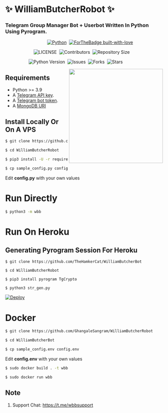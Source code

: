# ✨ WilliamButcherRobot ✨
### Telegram Group Manager Bot + Userbot Written In Python Using Pyrogram.


&nbsp;&nbsp;&nbsp;&nbsp;&nbsp;&nbsp;&nbsp;&nbsp;&nbsp;&nbsp;&nbsp;&nbsp;&nbsp;&nbsp;&nbsp;&nbsp;&nbsp;&nbsp;&nbsp;&nbsp;&nbsp;&nbsp;&nbsp;&nbsp;&nbsp;&nbsp;&nbsp;&nbsp;&nbsp;&nbsp;&nbsp;&nbsp;&nbsp;&nbsp;[![Python](http://forthebadge.com/images/badges/made-with-python.svg)](https://python.org)&nbsp;
[![ForTheBadge built-with-love](http://ForTheBadge.com/images/badges/built-with-love.svg)](https://GitHub.com/TheHamkerCat/)


&nbsp;&nbsp;&nbsp;&nbsp;&nbsp;&nbsp;&nbsp;&nbsp;&nbsp;&nbsp;&nbsp;&nbsp;&nbsp;&nbsp;&nbsp;&nbsp;&nbsp;&nbsp;&nbsp;&nbsp;&nbsp;&nbsp;&nbsp;![LICENSE](https://img.shields.io/github/license/GhangaleSangram/WilliamButcherRobot?style=for-the-badge&logo=appveyor)&nbsp;
![Contributors](https://img.shields.io/github/contributors/GhangaleSangram/WilliamButcherRobot?style=for-the-badge&logo=appveyor)&nbsp;
![Repository Size](https://img.shields.io/github/repo-size/GhangaleSangram/WilliamButcherRobot?style=for-the-badge&logo=appveyor)


&nbsp;&nbsp;&nbsp;&nbsp;&nbsp;&nbsp;&nbsp;&nbsp;&nbsp;&nbsp;&nbsp;&nbsp;&nbsp;&nbsp;&nbsp;&nbsp;&nbsp;&nbsp;&nbsp;![Python Version](https://img.shields.io/badge/python-3.8-green?style=for-the-badge&logo=appveyor)&nbsp;
![Issues](https://img.shields.io/github/issues/GhangaleSangram/WilliamButcherRobot?style=for-the-badge&logo=appveyor)&nbsp;
![Forks](https://img.shields.io/github/forks/GhangaleSangram/WilliamButcherRobot?style=for-the-badge&logo=appveyor)&nbsp;
![Stars](https://img.shields.io/github/stars/GhangaleSangram/WilliamButcherRobot?style=for-the-badge&logo=appveyor)



<img src="https://telegra.ph/file/ba06e09e38cbf8414a5ba.jpg" width="300" align="right">


## Requirements

- Python >= 3.9
- A [Telegram API key](https://docs.pyrogram.org/intro/setup#api-keys).
- A [Telegram bot token](https://t.me/botfather).
- A [MongoDB URI](https://telegra.ph/How-To-get-Mongodb-URI-04-06)


## Install Locally Or On A VPS

```sh
$ git clone https://github.com/GhangaleSangram/WilliamButcherRobot

$ cd WilliamButcherRobot

$ pip3 install -U -r requirements.txt

$ cp sample_config.py config.py
```
Edit **config.py** with your own values

# Run Directly
```sh
$ python3 -m wbb
```

# Run On Heroku

## Generating Pyrogram Session For Heroku

```
$ git clone https://github.com/TheHamkerCat/WilliamButcherBot

$ cd WilliamButcherRobot

$ pip3 install pyrogram TgCrypto

$ python3 str_gen.py
```

[![Deploy](https://www.herokucdn.com/deploy/button.svg)](https://heroku.com/deploy?template=https://github.com/thehamkercat/WilliamButcherBot/)


# Docker

```sh
$ git clone https://github.com/GhangaleSangram/WilliamButcherRobot

$ cd WilliamButcherBot

$ cp sample_config.env config.env
```
Edit **config.env** with your own values

```sh
$ sudo docker build . -t wbb

$ sudo docker run wbb
```

## Note

1. Support Chat: https://t.me/wbbsupport
